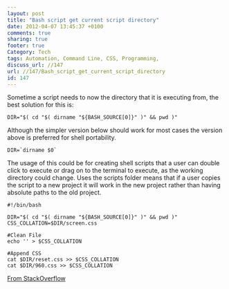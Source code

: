 ```yaml
---
layout: post
title: "Bash script get current script directory"
date: 2012-04-07 13:45:37 +0100 
comments: true
sharing: true
footer: true
Category: Tech
tags: Automation, Command Line, CSS, Programming,
discuss_url: //147
url: //147/Bash_script_get_current_script_directory
id: 147
---
```

Sometime a script needs to now the directory that it is executing from, the best solution for this is:

    DIR="$( cd "$( dirname "${BASH_SOURCE[0]}" )" && pwd )"

Although the simpler version below should work for most cases the version above is preferred for shell portability.

    DIR=`dirname $0` 

The usage of this could be for creating shell scripts that a user can double click to execute or drag on to the terminal to execute, as the working directory could change. Uses the scripts folder means that if a user copies the script to a new project it will work in the new project rather than having absolute paths to the old project. 

    #!/bin/bash

    DIR="$( cd "$( dirname "${BASH_SOURCE[0]}" )" && pwd )"
    CSS_COLLATION=$DIR/screen.css

    #Clean File
    echo '' > $CSS_COLLATION

    #Append CSS
    cat $DIR/reset.css >> $CSS_COLLATION
    cat $DIR/960.css >> $CSS_COLLATION
 

[From StackOverflow][source]

[source]: http://stackoverflow.com/questions/59895/can-a-bash-script-tell-what-directory-its-stored-in
